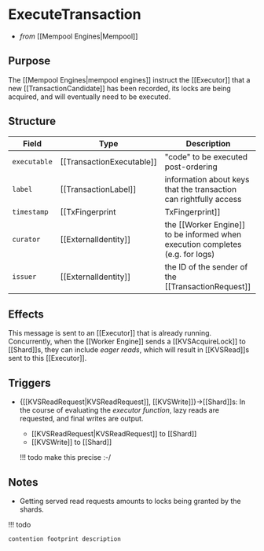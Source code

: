 # ExecuteTransaction

<!-- --8<-- [start:blurb] -->
* _from_ [[Mempool Engines|Mempool]]

## Purpose

The [[Mempool Engines|mempool engines]] instruct the [[Executor]] that a new
 [[TransactionCandidate]] has been recorded, its locks are being
 acquired, and will eventually need to be executed.

<!-- --8<-- [end:blurb] -->
<!-- --8<-- [start:details] -->

## Structure

| Field        | Type                      | Description                                                                   |
|--------------|---------------------------|-------------------------------------------------------------------------------|
| `executable` | [[TransactionExecutable]] | "code" to be executed post-ordering                                           |
| `label`      | [[TransactionLabel]]      | information about keys that the transaction can rightfully access             |
| `timestamp`  | [[TxFingerprint|TxFingerprint]]         | (partial) ordering information (sufficient for V1)                            |
| `curator`    | [[ExternalIdentity]]      | the [[Worker Engine]] to be informed when execution completes (e.g. for logs) |
| `issuer`     | [[ExternalIdentity]]      | the ID of the sender of the [[TransactionRequest]]                            |

## Effects

This message is sent to an [[Executor]] that is already running.
Concurrently, when the [[Worker Engine]] sends a [[KVSAcquireLock]] to
 [[Shard]]s, they can include *eager reads*, which will result in
 [[KVSRead]]s sent to this [[Executor]].

## Triggers

- {[[KVSReadRequest|KVSReadRequest]], [[KVSWrite]]}→[[Shard]]s:
  In the course of evaluating the
   *executor function*,
   lazy reads are requested, and final writes are output.

  - [[KVSReadRequest|KVSReadRequest]] to [[Shard]]
  - [[KVSWrite]] to [[Shard]]

  !!! todo
      make this precise :-/
<!-- --8<-- [end:details] -->

## Notes

- Getting served read requests amounts to locks being granted by the shards.

!!! todo

    contention footprint description
